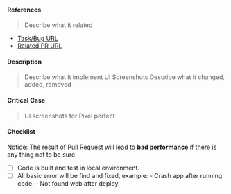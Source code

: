 #### References

> Describe what it related

- [Task/Bug URL]()
- [Related PR URL]()

#### Description

> Describe what it implement
> UI Screenshots
> Describe what it changed, added, removed

#### Critical Case

> UI screenshots for Pixel perfect

#### Checklist

Notice: The result of Pull Request will lead to **bad performance** if there is any thing not to be sure.

- [ ] Code is built and test in local environment.
- [ ] All basic error will be find and fixed, example:
        - Crash app after running code.
        - Not found web after deploy.